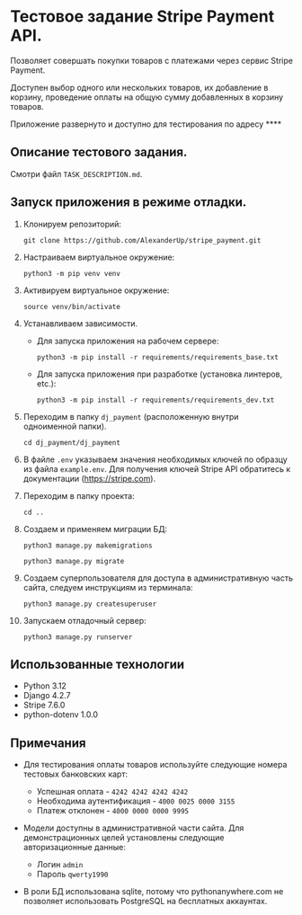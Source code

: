 # Тестовое задание Stripe Payment API.

Позволяет совершать покупки товаров с платежами через сервис Stripe Payment.

Доступен выбор одного или нескольких товаров, их добавление в корзину, проведение оплаты на общую сумму добавленных в корзину товаров.

Приложение развернуто и доступно для тестирования по адресу ****

## Описание тестового задания.

Смотри файл ```TASK_DESCRIPTION.md```.

## Запуск приложения в режиме отладки.

1. Клонируем репозиторий:

    ```git clone https://github.com/AlexanderUp/stripe_payment.git```

2. Настраиваем виртуальное окружение:

    ```python3 -m pip venv venv```

3. Активируем виртуальное окружение:

    ```source venv/bin/activate```

4. Устанавливаем зависимости.

    - Для запуска приложения на рабочем сервере:

        ```python3 -m pip install -r requirements/requirements_base.txt```

    - Для запуска приложения при разработке (установка линтеров, etc.):

        ```python3 -m pip install -r requirements/requirements_dev.txt```

5. Переходим в папку ```dj_payment``` (расположенную внутри одноименной папки).

    ```cd dj_payment/dj_payment```

6. В файле ```.env``` указываем значения необходимых ключей по образцу из файла ```example.env```. Для получения ключей Stripe API обратитесь к документации (https://stripe.com).

7. Переходим в папку проекта:

    ```cd ..```

8. Создаем и применяем миграции БД:

    ```python3 manage.py makemigrations```

    ```python3 manage.py migrate```

9. Создаем суперпользователя для доступа в административную часть сайта, следуем инструкциям из терминала:

    ```python3 manage.py createsuperuser```

10. Запускаем отладочный сервер:

    ```python3 manage.py runserver```


## Использованные технологии

- Python 3.12
- Django 4.2.7
- Stripe 7.6.0
- python-dotenv 1.0.0

## Примечания

- Для тестирования оплаты товаров используйте следующие номера тестовых банковских карт:
    - Успешная оплата - ```4242 4242 4242 4242```
    - Необходима аутентификация - ```4000 0025 0000 3155```
    - Платеж отклонен - ```4000 0000 0000 9995```

- Модели доступны в административной части сайта. Для демонстрационных целей установлены следующие авторизационные данные:
    - Логин ```admin```
    - Пароль ```qwerty1990```

- В роли БД использована sqlite, потому что pythonanywhere.com не позволяет использовать PostgreSQL на бесплатных аккаунтах.
